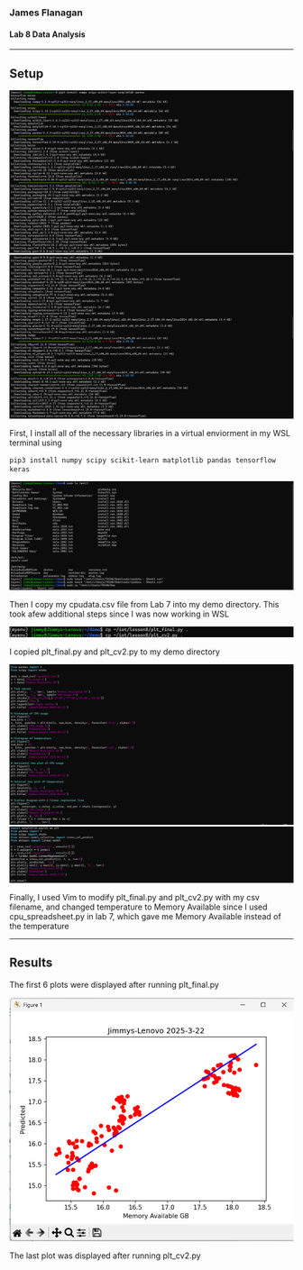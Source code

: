 ### James Flanagan
#### Lab 8 Data Analysis
---
Setup
---

![](libraryies1.png)
![](libraries2.png)

First, I install all of the necessary libraries in a virtual enviorment in my WSL terminal using 
```
pip3 install numpy scipy scikit-learn matplotlib pandas tensorflow keras
```

![](copyingsheet.png)

Then I copy my cpudata.csv file from Lab 7 into my demo directory. This took afew additional steps since I was now working in WSL


![](pythonscriptcopy.png)

I copied plt_final.py and plt_cv2.py to my demo directory

![](plt_finaledit.png)
![](plt_cv2.png)

Finally, I used Vim to modify plt_final.py and plt_cv2.py with my csv filename, and changed temperature to Memory Available since I used cpu_spreadsheet.py in lab 7, which gave me Memory Available instead of the temperature

---
Results
---



The first 6 plots were displayed after running plt_final.py

![](cv2.png)

The last plot was displayed after running plt_cv2.py



